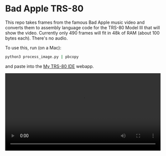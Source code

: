 # Bad Apple TRS-80

This repo takes frames from the famous Bad Apple music video
and converts them to assembly language code for the TRS-80
Model III that will show the video. Currently only 490 frames
will fit in 48k of RAM (about 100 bytes each). There's no audio.

To use this, run (on a Mac):

```sh
python3 process_image.py | pbcopy
```

and paste into the [My TRS-80 IDE](https://www.my-trs-80.com/ide/)
webapp.

<video src="animation.mov" width="500" />
